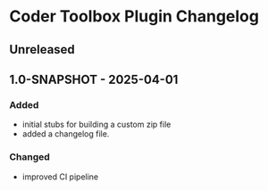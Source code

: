 # Coder Toolbox Plugin Changelog

## Unreleased

## 1.0-SNAPSHOT - 2025-04-01

### Added

- initial stubs for building a custom zip file
- added a changelog file.

### Changed

- improved CI pipeline
